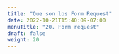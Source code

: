 ```yaml
---
title: "Que son los Form Request"
date: 2022-10-21T15:40:09-07:00
menuTitle: "20. Form request"
draft: false
weight: 20
---
```


